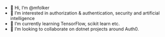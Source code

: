 - 👋 Hi, I’m @mfolker
- 👀 I’m interested in authorization & authentication, security and artificial intelligence
- 🌱 I’m currently learning TensorFlow, scikit learn etc.
- 💞️ I’m looking to collaborate on dotnet projects around Auth0.

<!---
mfolker/mfolker is a ✨ special ✨ repository because its `README.md` (this file) appears on your GitHub profile.
You can click the Preview link to take a look at your changes.
--->
